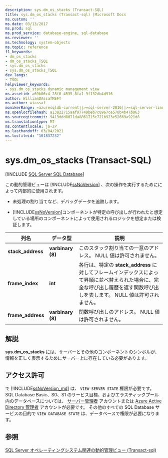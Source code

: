 ```yaml
---
description: sys.dm_os_stacks (Transact-SQL)
title: sys.dm_os_stacks (Transact-sql) |Microsoft Docs
ms.custom: ''
ms.date: 03/13/2017
ms.prod: sql
ms.prod_service: database-engine, sql-database
ms.reviewer: ''
ms.technology: system-objects
ms.topic: reference
f1_keywords:
- dm_os_stacks
- dm_os_stacks_TSQL
- sys.dm_os_stacks
- sys.dm_os_stacks_TSQL
dev_langs:
- TSQL
helpviewer_keywords:
- sys.dm_os_stacks dynamic management view
ms.assetid: a69b06c4-28f0-4535-8fa1-9f132db4d916
author: WilliamDAssafMSFT
ms.author: wiassaf
monikerRange: =azuresqldb-current||>=sql-server-2016||>=sql-server-linux-2017||=azuresqldb-mi-current
ms.openlocfilehash: a13822715aaf97749beb7c8967ce570b4b47b063
ms.sourcegitcommit: 9413ddd8071da8861715c721b923e52669a921d8
ms.translationtype: MT
ms.contentlocale: ja-JP
ms.lasthandoff: 03/04/2021
ms.locfileid: "101837232"
---
```

# <a name="sysdm_os_stacks-transact-sql"></a>sys.dm_os_stacks (Transact-SQL)
[!INCLUDE [SQL Server SQL Database](../../includes/applies-to-version/sql-asdb.md)]

  この動的管理ビューは [!INCLUDE[ssNoVersion](../../includes/ssnoversion-md.md)] 、次の操作を実行するためにによって内部的に使用されます。  
  
-   未処理の割り当てなど、デバッグデータを追跡します。  
  
-   [!INCLUDE[ssNoVersion](../../includes/ssnoversion-md.md)]コンポーネントが特定の呼び出しが行われたと想定している場所のコンポーネントによって使用されるロジックを想定または検証します。  
  
|列名|データ型|説明|  
|-----------------|---------------|-----------------|  
|**stack_address**|**varbinary (8)**|このスタック割り当ての一意のアドレス。 NULL 値は許可されません。|  
|**frame_index**|**int**|各行は、特定の **stack_address** に対してフレームインデックスによって昇順に並べ替えられた場合に、完全な呼び出し履歴を返す関数呼び出しを表します。 NULL 値は許可されません。|  
|**frame_address**|**varbinary (8)**|関数呼び出しのアドレス。 NULL 値は許可されません。|  
  
## <a name="remarks"></a>解説  
 **sys.dm_os_stacks** には、サーバーとその他のコンポーネントのシンボルが、情報を正しく表示するためにサーバー上に存在している必要があります。  
  
## <a name="permissions"></a>アクセス許可

で [!INCLUDE[ssNoVersion_md](../../includes/ssnoversion-md.md)] は、 `VIEW SERVER STATE` 権限が必要です。   
SQL Database Basic、S0、S1 のサービス目標、およびエラスティックプール内のデータベースについては、 [サーバー管理者](/azure/azure-sql/database/logins-create-manage#existing-logins-and-user-accounts-after-creating-a-new-database) アカウントまたは [Azure Active Directory 管理者](/azure/azure-sql/database/authentication-aad-overview#administrator-structure) アカウントが必要です。 その他のすべての SQL Database サービスの目的で `VIEW DATABASE STATE` は、データベースで権限が必要になります。   


## <a name="see-also"></a>参照  
  [SQL Server オペレーティングシステム関連の動的管理ビュー &#40;Transact-sql&#41;](../../relational-databases/system-dynamic-management-views/sql-server-operating-system-related-dynamic-management-views-transact-sql.md)  
  
